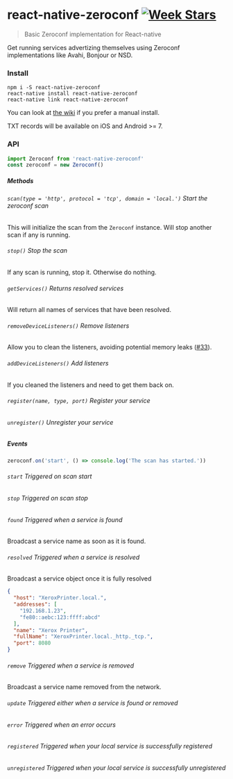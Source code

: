 # react-native-zeroconf [![Week Stars](http://starveller.sigsev.io/api/repos/Apercu/react-native-zeroconf/badge)](http://starveller.sigsev.io/Apercu/react-native-zeroconf)

> Basic Zeroconf implementation for React-native

Get running services advertizing themselves using Zeroconf implementations like Avahi, Bonjour or NSD.

### Install

    npm i -S react-native-zeroconf
    react-native install react-native-zeroconf
    react-native link react-native-zeroconf

You can look at [the wiki](https://github.com/Apercu/react-native-zeroconf/wiki) if you prefer a manual install.

TXT records will be available on iOS and Android >= 7.

### API

```javascript
import Zeroconf from 'react-native-zeroconf'
const zeroconf = new Zeroconf()
```

##### Methods

###### `scan(type = 'http', protocol = 'tcp', domain = 'local.')` Start the zeroconf scan

This will initialize the scan from the `Zeroconf` instance. Will stop another scan if any is running.

###### `stop()` Stop the scan

If any scan is running, stop it. Otherwise do nothing.

###### `getServices()` Returns resolved services

Will return all names of services that have been resolved.

###### `removeDeviceListeners()` Remove listeners

Allow you to clean the listeners, avoiding potential memory leaks ([#33](https://github.com/Apercu/react-native-zeroconf/issues/33)).

###### `addDeviceListeners()` Add listeners

If you cleaned the listeners and need to get them back on.

###### `register(name, type, port)` Register your service
###### `unregister()` Unregister your service

##### Events

```javascript
zeroconf.on('start', () => console.log('The scan has started.'))
```

###### `start` Triggered on scan start
###### `stop` Triggered on scan stop
###### `found` Triggered when a service is found

Broadcast a service name as soon as it is found.

###### `resolved` Triggered when a service is resolved

Broadcast a service object once it is fully resolved

```json
{
  "host": "XeroxPrinter.local.",
  "addresses": [
    "192.168.1.23",
    "fe80::aebc:123:ffff:abcd"
  ],
  "name": "Xerox Printer",
  "fullName": "XeroxPrinter.local._http._tcp.",
  "port": 8080
}
```

###### `remove` Triggered when a service is removed

Broadcast a service name removed from the network.

###### `update` Triggered either when a service is found or removed
###### `error` Triggered when an error occurs

###### `registered` Triggered when your local service is successfully registered
###### `unregistered` Triggered when your local service is successfully unregistered
